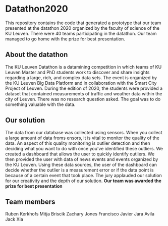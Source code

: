 # Datathon2020
This repository contains the code that generated a prototype that our team presented at the datathon 2020 organized by the faculty of science of the KU Leuven. There were 40 teams participating in the datathon. Our team managed to go home with the prize for best presentation.

## About the datathon
The KU Leuven Datathon is a datamining competition in which teams of KU Leuven Master and PhD students work to discover and share insights regarding a large, rich, and complex data sets. The event is organized by the KU Leuven Big Data Platform and in collaboration with the Smart City Project of Leuven. During the edition of 2020, the students were provided a dataset that contained measurements of traffic and weather data within the city of Leuven. There was no research question asked. The goal was to do something valuable with the data.

## Our solution
The data from our database was collected using sensors. When you collect a large amount of data froms ensors, it is vital to monitor the quality of the data. An aspect of this quality monitoring is outlier detection and then deciding what you want to do with once you've identified these outliers. We created a dashboard that allows the user to quickly identify outliers. We then provided the user with data of news events and events organized by the KU Leuven. Using these data sources, the user of the dashboard can decide whether the outlier is a measurement error or if the data point is because of a certain event that took place. The jury applauded our solution for our creativity and the depth of our solution. **Our team was awarded the prize for best presentation**

## Team members
Ruben Kerkhofs
Mitja Briscik
Zachary Jones
Francisco Javier Jara Avila
Jack Xia

